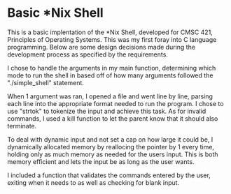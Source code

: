 # Basic *Nix Shell

This is a basic implentation of the *Nix Shell, developed for CMSC 421, Principles of Operating Systems. This was my first foray into C language programming. Below are some design decisions made during the development process as specified by the requirements.

I chose to handle the arguments in my main function, determining which mode to run the shell in based off of how many arguments followed the "./simple_shell" statement. 

When 1 argument was ran, I opened a file and went line by line, parsing each line into the appropriate format needed to run the program. I chose to use "strtok" to tokenize the input and achieve this task. As for invalid commands, I used a kill function to let the parent know that it should also terminate.

To deal with dynamic input and not set a cap on how large it could be, I dynamically allocated memory by reallocing the pointer by 1 every time, holding only as much memory as needed for the users input. This is both memory efficient and lets the input be as long as the user wants.

I included a function that validates the commands entered by the user, exiting when it needs to as well as checking for blank input.